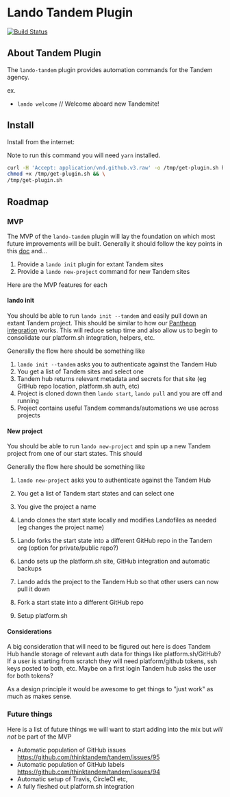 Lando Tandem Plugin
===================

[![Build Status](https://travis-ci.com/thinktandem/lando-tandem.svg?branch=master)](https://travis-ci.com/thinktandem/lando-tandem)

About Tandem Plugin
-------------------

The `lando-tandem` plugin provides automation commands for the Tandem agency.

ex.

* `lando welcome` // Welcome aboard new Tandemite!

Install
-------

Install from the internet:

Note to run this command you will need `yarn` installed.

```bash
curl -H 'Accept: application/vnd.github.v3.raw' -o /tmp/get-plugin.sh https://api.github.com/repos/thinktandem/lando-tandem/contents/scripts/get-plugin.sh && \
chmod +x /tmp/get-plugin.sh && \
/tmp/get-plugin.sh
```

Roadmap
-------

### MVP

The MVP of the `lando-tandem` plugin will lay the foundation on which most future improvements will be built. Generally it should follow the key points in this [doc](https://docs.google.com/document/d/1jJrs0cUK9gS_9TgtkxmX_I6tLylXeutUKdJyco2vMf4) and...

1. Provide a `lando init` plugin for extant Tandem sites
2. Provide a `lando new-project` command for new Tandem sites

Here are the MVP features for each

#### lando init

You should be able to run `lando init --tandem` and easily pull down an extant Tandem project. This should be similar to how our [Pantheon integration](https://docs.lando.dev/config/pantheon.html) works. This will reduce setup time and also allow us to begin to consolidate our platform.sh integration, helpers, etc.

Generally the flow here should be something like

1. `lando init --tandem` asks you to authenticate against the Tandem Hub
2. You get a list of Tandem sites and select one
3. Tandem hub returns relevant metadata and secrets for that site (eg GitHub repo location, platform.sh auth, etc)
4. Project is cloned down then `lando start`, `lando pull` and you are off and running
5. Project contains useful Tandem commands/automations we use across projects

#### New project

You should be able to run `lando new-project` and spin up a new Tandem project from one of our start states. This should

Generally the flow here should be something like

1. `lando new-project` asks you to authenticate against the Tandem Hub
2. You get a list of Tandem start states and can select one
3. You give the project a name
4. Lando clones the start state locally and modifies Landofiles as needed (eg changes the project name)
4. Lando forks the start state into a different GitHub repo in the Tandem org (option for private/public repo?)
5. Lando sets up the platform.sh site, GitHub integration and automatic backups
6. Lando adds the project to the Tandem Hub so that other users can now pull it down

1. Fork a start state into a different GitHub repo
2. Setup platform.sh

#### Considerations

A big consideration that will need to be figured out here is does Tandem Hub handle storage of relevant auth data for things like platform.sh/GitHub? If a user is starting from scratch they will need platform/github tokens, ssh keys posted to both, etc. Maybe on a first login Tandem hub asks the user for both tokens?

As a design principle it would be awesome to get things to "just work" as much as makes sense.

### Future things

Here is a list of future things we will want to start adding into the mix but _will not_ be part of the MVP

* Automatic population of GitHub issues https://github.com/thinktandem/tandem/issues/95
* Automatic population of GitHub labels https://github.com/thinktandem/tandem/issues/94
* Automatic setup of Travis, CircleCI etc,
* A fully fleshed out platform.sh integration
